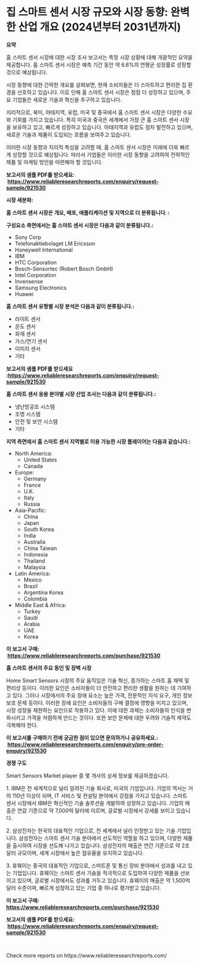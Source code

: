 <p><h1>집 스마트 센서 시장 규모와 시장 동향: 완벽한 산업 개요 (2024년부터 2031년까지)</h1></p><p><strong>요약</strong></p>
<p><p>홈 스마트 센서 시장에 대한 시장 조사 보고서는 특정 시장 상황에 대해 개괄적인 요약을 제공합니다. 홈 스마트 센서 시장은 예측 기간 동안 약 6.6%의 연평균 성장률로 성장할 것으로 예상됩니다.</p><p>시장 동향에 대한 간략한 개요를 살펴보면, 현재 소비자들은 더 스마트하고 편리한 집 환경을 선호하고 있습니다. 이로 인해 홈 스마트 센서 시장은 점점 더 성장하고 있으며, 주요 기업들은 새로운 기술과 혁신을 추구하고 있습니다.</p><p>지리적으로, 북미, 아태지역, 유럽, 미국 및 중국에서 홈 스마트 센서 시장은 다양한 수요와 기회를 가지고 있습니다. 특히 미국과 중국은 세계에서 가장 큰 홈 스마트 센서 시장을 보유하고 있고, 빠르게 성장하고 있습니다. 아태지역과 유럽도 점차 발전하고 있으며, 새로운 기술과 제품이 도입되는 흐름을 보여주고 있습니다.</p><p>이러한 시장 동향과 지리적 특성을 고려할 때, 홈 스마트 센서 시장은 미래에 더욱 빠르게 성장할 것으로 예상됩니다. 따라서 기업들은 이러한 시장 동향을 고려하여 전략적인 제품 및 마케팅 방안을 마련해야 할 것입니다.</p></p>
<p><strong>보고서의 샘플 PDF를 받으세요: &nbsp;<a href="https://www.reliableresearchreports.com/enquiry/request-sample/921530">https://www.reliableresearchreports.com/enquiry/request-sample/921530</a></strong></p>
<p><strong>시장 세분화:</strong></p>
<p><strong> 홈 스마트 센서 시장은 개요, 배포, 애플리케이션 및 지역으로 더 분류됩니다. :</strong></p>
<p><strong>구성요소 측면에서는 홈 스마트 센서 시장은 다음과 같이 분류됩니다.:</strong></p>
<p><ul><li>Sony Corp</li><li>Telefonaktiebolaget LM Ericsson</li><li>Honeywell International</li><li>IBM</li><li>HTC Corporation</li><li>Bosch-Sensortec (Robert Bosch GmbH)</li><li>Intel Corporation</li><li>Invensense</li><li>Samsung Electronics</li><li>Huawei</li></ul></p>
<p><strong> 홈 스마트 센서 유형별 시장 분석은 다음과 같이 분류됩니다.:</strong></p>
<p><ul><li>라이트 센서</li><li>온도 센서</li><li>화재 센서</li><li>가스/연기 센서</li><li>이미지 센서</li><li>기타</li></ul></p>
<p><strong>보고서의 샘플 PDF를 받으세요 :<a href="https://www.reliableresearchreports.com/enquiry/request-sample/921530">https://www.reliableresearchreports.com/enquiry/request-sample/921530</a></strong></p>
<p><strong> 홈 스마트 센서 응용 분야별 시장 산업 조사는 다음과 같이 분류됩니다.:</strong></p>
<p><ul><li>냉난방공조 시스템</li><li>조명 시스템</li><li>안전 및 보안 시스템</li><li>기타</li></ul></p>
<p><strong>지역 측면에서 홈 스마트 센서 지역별로 이용 가능한 시장 플레이어는 다음과 같습니다.:</strong></p>
<p><ul>
    <li>
        North America:
        <ul>
            <li>United States</li>
            <li>Canada</li>
        </ul>
    </li>
    <li>
        Europe:
        <ul>
            <li>Germany</li>
            <li>France</li>
            <li>U.K.</li>
            <li>Italy</li>
            <li>Russia</li>
        </ul>
    </li>
    <li>
        Asia-Pacific:
        <ul>
            <li>China</li>
            <li>Japan</li>
            <li>South Korea</li>
            <li>India</li>
            <li>Australia</li>
            <li>China Taiwan</li>
            <li>Indonesia</li>
            <li>Thailand</li>
            <li>Malaysia</li>
        </ul>
    </li>
    <li>
        Latin America:
        <ul>
            <li>Mexico</li>
            <li>Brazil</li>
            <li>Argentina Korea</li>
            <li>Colombia</li>
        </ul>
    </li>
    <li>
        Middle East & Africa:
        <ul>
            <li>Turkey</li>
            <li>Saudi</li>
            <li>Arabia</li>
            <li>UAE</li>
            <li>Korea</li>
        </ul>
    </li>
    </ul></p>
<p><strong>이 보고서 구매: &nbsp;<a href="https://www.reliableresearchreports.com/purchase/921530">https://www.reliableresearchreports.com/purchase/921530</a></strong></p>
<p><strong>홈 스마트 센서의 주요 동인 및 장벽 시장</strong></p>
<p><p>Home Smart Sensors 시장의 주요 움직임은 기술 혁신, 증가하는 스마트 홈 채택 및 편리성 등이다. 이러한 요인은 소비자들이 더 안전하고 편리한 생활을 원하는 데 기여하고 있다. 그러나 시장에서의 주요 장애 요소는 높은 가격, 전문적인 지식 요구, 개인 정보 보호 문제 등이다. 이러한 장애 요인은 소비자들의 구매 결정에 영향을 미치고 있으며, 시장 성장을 제한하는 요인으로 작용하고 있다. 이에 대한 과제는 소비자들의 인식을 변화시키고 가격을 저렴하게 만드는 것이다. 또한 보안 문제에 대한 우려와 기술적 제약도 극복해야 한다.</p></p>
<p><strong>이 보고서를 구매하기 전에 궁금한 점이 있으면 문의하거나 공유하세요.: &nbsp;<a href="https://www.reliableresearchreports.com/enquiry/pre-order-enquiry/921530">https://www.reliableresearchreports.com/enquiry/pre-order-enquiry/921530</a></strong></p>
<p><strong>경쟁 구도</strong></p>
<p><p>Smart Sensors Market player 중 몇 개사의 상세 정보를 제공하겠습니다.</p><p>1. IBM은 전 세계적으로 널리 알려진 기술 회사로, 미국의 기업입니다. 기업의 역사는 거의 110년 이상이 되며, IT 서비스 및 컨설팅 분야에서 강점을 가지고 있습니다. 스마트 센서 시장에서 IBM은 혁신적인 기술 솔루션을 개발하여 성장하고 있습니다. 기업의 매출은 연감 기준으로 약 7,000억 달러에 이르며, 글로벌 시장에서 강세를 보이고 있습니다.</p><p>2. 삼성전자는 한국의 대표적인 기업으로, 전 세계에서 널리 인정받고 있는 기술 기업입니다. 삼성전자는 스마트 센서 기술 분야에서 선도적인 역할을 하고 있으며, 다양한 제품을 출시하여 시장을 선도해 나가고 있습니다. 삼성전자의 매출은 연간 기준으로 약 2조 달러 규모이며, 세계 시장에서 높은 점유율을 유지하고 있습니다.</p><p>3. 휴웨이는 중국의 대표적인 기업으로, 스마트폰 및 통신 장비 분야에서 성과를 내고 있는 기업입니다. 휴웨이는 스마트 센서 기술을 적극적으로 도입하여 다양한 제품을 선보이고 있으며, 글로벌 시장에서도 성과를 거두고 있습니다. 휴웨이의 매출은 약 1,500억 달러 수준이며, 빠르게 성장하고 있는 기업 중 하나로 평가받고 있습니다.</p></p>
<p><strong>이 보고서 구매: &nbsp; <a href="https://www.reliableresearchreports.com/purchase/921530">https://www.reliableresearchreports.com/purchase/921530</a></strong></p>
<p><strong>보고서의 샘플 PDF를 받으세요: &nbsp;<a href="https://www.reliableresearchreports.com/enquiry/request-sample/921530">https://www.reliableresearchreports.com/enquiry/request-sample/921530</a></strong><strong></strong></p>
<p>&nbsp;</p>
<p>Check more reports on https://www.reliableresearchreports.com/</p>